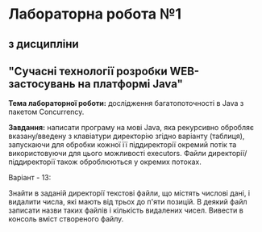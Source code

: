 # Лабораторна робота №1
## з дисципліни 
## **"Сучасні технології розробки WEB-застосувань на платформі Java"**


**Тема лабораторної роботи:** дослідження багатопоточності в Java з пакетом Concurrency.

**Завдання:** написати програму на мові Java, яка рекурсивно обробляє вказану/введену з клавіатури директорію згідно варіанту (таблиця), запускаючи для обробки кожної її піддиректорії окремий потік та використовуючи для цього можливості executors. Файли директорії/піддиректорії також оброблюються у окремих потоках.

Варіант - 13:

Знайти в заданій директорії текстові файли, що містять числові дані, і видалити числа, які мають від трьох до п'яти позицій. В деякий файл записати назви таких файлів і кількість видалених чисел. Вивести в консоль вміст створеного файлу.
